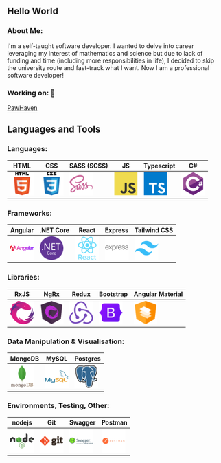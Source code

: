 ## Hello World
  
### About Me:    
I'm a self-taught software developer. I wanted to delve into career leveraging my interest of mathematics and science but due to lack of funding and time (including more responsibilities in life), I decided to skip the university route and fast-track what I want. Now I am a professional software developer! 
   
### Working on: 🚀
[PawHaven](https://github.com/DanielMcFluffy/PawHaven)



## Languages and Tools 
<div>

### Languages:
| HTML | CSS | SASS (SCSS) | JS | Typescript | C# |
|----------|----------|-------|-------|--------|--------|
|  <img src="https://github.com/devicons/devicon/blob/master/icons/html5/html5-original-wordmark.svg" title="html5"  alt="html5" width="55" height="55"/> |  <img src="https://github.com/devicons/devicon/blob/master/icons/css3/css3-original-wordmark.svg" title="css3"  alt="css3" width="55" height="55"/> | <img src="https://github.com/devicons/devicon/blob/master/icons/sass/sass-original.svg" title="express" alt="express" width="55" height="55"/>| <img src="https://github.com/devicons/devicon/blob/master/icons/javascript/javascript-original.svg" title="JavaScript" alt="JavaScript" width="55" height="55"/> |  <img src="https://github.com/devicons/devicon/blob/master/icons/typescript/typescript-original.svg" title="Typescript" alt="Typescript" width="55" height="55"/>|  <img src="https://github.com/devicons/devicon/blob/master/icons/csharp/csharp-original.svg" title="c#" alt="c#" width="55" height="55"/>| 


### Frameworks:

| Angular | .NET Core | React | Express | Tailwind CSS
|----------|----------|----------|----------|----------|
|  <img src="https://github.com/devicons/devicon/blob/master/icons/angular/angular-original-wordmark.svg" title="angular"  alt="angular" width="55" height="55"/>|  <img src="https://github.com/devicons/devicon/blob/master/icons/dotnetcore/dotnetcore-original.svg" title="dotnetcore"  alt="dotnetcore" width="55" height="55"/>|  <img src="https://github.com/devicons/devicon/blob/master/icons/react/react-original-wordmark.svg" title="react" alt="react" width="55" height="55"/>|  <img src="https://github.com/devicons/devicon/blob/master/icons/express/express-original-wordmark.svg" title="express" alt="express" width="55" height="55"/>|  <img src="https://github.com/devicons/devicon/blob/master/icons/tailwindcss/tailwindcss-original.svg" title="tailwindcss" alt="tailwindcss" width="55" height="55"/>|


### Libraries:

| RxJS | NgRx | Redux | Bootstrap | Angular Material
|----------|----------|----------|----------|----------|
|  <img src="https://github.com/devicons/devicon/blob/master/icons/rxjs/rxjs-original.svg" title="rxjs"  alt="rxjs" width="55" height="55"/>|  <img src="https://github.com/devicons/devicon/blob/master/icons/ngrx/ngrx-original.svg" title="ngrx"  alt="ngrx" width="55" height="55"/>|  <img src="https://github.com/devicons/devicon/blob/master/icons/redux/redux-original.svg" title="redux" alt="redux" width="55" height="55"/>|  <img src="https://github.com/devicons/devicon/blob/master/icons/bootstrap/bootstrap-original.svg" title="bootstrap" alt="bootstrap" width="55" height="55"/>|  <img src="https://github.com/devicons/devicon/blob/master/icons/angularmaterial/angularmaterial-original.svg" title="angularmaterial" alt="angularmaterial" width="55" height="55"/>|


### Data Manipulation & Visualisation:

| MongoDB | MySQL | Postgres |
|----------|----------|----------|
|<img src="https://github.com/devicons/devicon/blob/master/icons/mongodb/mongodb-original-wordmark.svg" title="MongoDB" alt="MongoDB" width="55" height="55"/>|<img src="https://github.com/devicons/devicon/blob/master/icons/mysql/mysql-original-wordmark.svg" title="MySQL" alt="MySQL" width="55" height="55"/>|<img src="https://github.com/devicons/devicon/blob/master/icons/postgresql/postgresql-original.svg" title="pg" alt="pg" width="55" height="55"/>|
  
### Environments, Testing, Other:

| nodejs | Git | Swagger | Postman | 
|----------|----------|----------|----------|
|<img src="https://github.com/devicons/devicon/blob/master/icons/nodejs/nodejs-original-wordmark.svg" title="nodejs" alt="NodeJS" width="55" height="55"/>|<img src="https://github.com/devicons/devicon/blob/master/icons/git/git-original-wordmark.svg" title="Git" alt="Git" width="55" height="55"/>|<img src="https://github.com/devicons/devicon/blob/master/icons/swagger/swagger-original-wordmark.svg" title="Swagger" alt="Swagger" width="55" height="55"/>|  <img src="https://github.com/devicons/devicon/blob/master/icons/postman/postman-original-wordmark.svg" title="Postman" alt="Postman" width="55" height="55"/>




